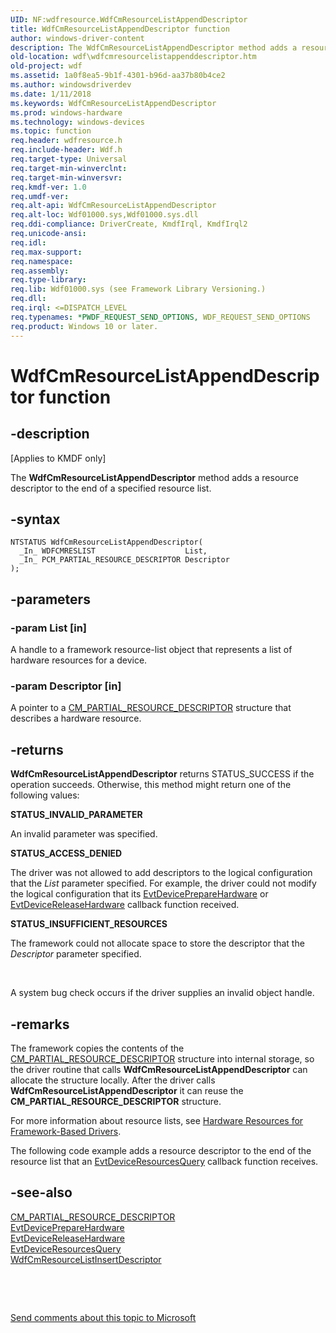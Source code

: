 ```yaml
---
UID: NF:wdfresource.WdfCmResourceListAppendDescriptor
title: WdfCmResourceListAppendDescriptor function
author: windows-driver-content
description: The WdfCmResourceListAppendDescriptor method adds a resource descriptor to the end of a specified resource list.
old-location: wdf\wdfcmresourcelistappenddescriptor.htm
old-project: wdf
ms.assetid: 1a0f8ea5-9b1f-4301-b96d-aa37b80b4ce2
ms.author: windowsdriverdev
ms.date: 1/11/2018
ms.keywords: WdfCmResourceListAppendDescriptor
ms.prod: windows-hardware
ms.technology: windows-devices
ms.topic: function
req.header: wdfresource.h
req.include-header: Wdf.h
req.target-type: Universal
req.target-min-winverclnt: 
req.target-min-winversvr: 
req.kmdf-ver: 1.0
req.umdf-ver: 
req.alt-api: WdfCmResourceListAppendDescriptor
req.alt-loc: Wdf01000.sys,Wdf01000.sys.dll
req.ddi-compliance: DriverCreate, KmdfIrql, KmdfIrql2
req.unicode-ansi: 
req.idl: 
req.max-support: 
req.namespace: 
req.assembly: 
req.type-library: 
req.lib: Wdf01000.sys (see Framework Library Versioning.)
req.dll: 
req.irql: <=DISPATCH_LEVEL
req.typenames: *PWDF_REQUEST_SEND_OPTIONS, WDF_REQUEST_SEND_OPTIONS
req.product: Windows 10 or later.
---
```


# WdfCmResourceListAppendDescriptor function



## -description
<p class="CCE_Message">[Applies to KMDF only]

The <b>WdfCmResourceListAppendDescriptor</b> method adds a resource descriptor to the end of a specified resource list.



## -syntax

````
NTSTATUS WdfCmResourceListAppendDescriptor(
  _In_ WDFCMRESLIST                    List,
  _In_ PCM_PARTIAL_RESOURCE_DESCRIPTOR Descriptor
);
````


## -parameters

### -param List [in]

A handle to a framework resource-list object that represents a list of hardware resources for a device.


### -param Descriptor [in]

A pointer to a <a href="..\wdm\ns-wdm-_cm_partial_resource_descriptor.md">CM_PARTIAL_RESOURCE_DESCRIPTOR</a> structure that describes a hardware resource.


## -returns
<b>WdfCmResourceListAppendDescriptor</b> returns STATUS_SUCCESS if the operation succeeds. Otherwise, this method might return one of the following values:
<dl>
<dt><b>STATUS_INVALID_PARAMETER</b></dt>
</dl>An invalid parameter was specified.
<dl>
<dt><b>STATUS_ACCESS_DENIED</b></dt>
</dl>The driver was not allowed to add descriptors to the logical configuration that the <i>List</i> parameter specified. For example, the driver could not modify the logical configuration that its <a href="..\wdfdevice\nc-wdfdevice-evt_wdf_device_prepare_hardware.md">EvtDevicePrepareHardware</a> or <a href="..\wdfdevice\nc-wdfdevice-evt_wdf_device_release_hardware.md">EvtDeviceReleaseHardware</a> callback function received.
<dl>
<dt><b>STATUS_INSUFFICIENT_RESOURCES</b></dt>
</dl>The framework could not allocate space to store the descriptor that the <i>Descriptor</i> parameter specified.

 

A system bug check occurs if the driver supplies an invalid object handle.




## -remarks
The framework copies the contents of the <a href="..\wdm\ns-wdm-_cm_partial_resource_descriptor.md">CM_PARTIAL_RESOURCE_DESCRIPTOR</a> structure into internal storage, so the driver routine that calls <b>WdfCmResourceListAppendDescriptor</b> can allocate the structure locally. After the driver calls <b>WdfCmResourceListAppendDescriptor</b> it can reuse the <b>CM_PARTIAL_RESOURCE_DESCRIPTOR</b> structure.

For more information about resource lists, see <a href="https://docs.microsoft.com/en-us/windows-hardware/drivers/wdf/hardware-resources-for-kmdf-drivers">Hardware Resources for Framework-Based Drivers</a>.

The following code example adds a resource descriptor to the end of the resource list that an <a href="https://msdn.microsoft.com/3210b28b-cbaa-4ad9-9ca8-3b5f03aee41e">EvtDeviceResourcesQuery</a> callback function receives. 


## -see-also
<dl>
<dt>
<a href="..\wdm\ns-wdm-_cm_partial_resource_descriptor.md">CM_PARTIAL_RESOURCE_DESCRIPTOR</a>
</dt>
<dt>
<a href="..\wdfdevice\nc-wdfdevice-evt_wdf_device_prepare_hardware.md">EvtDevicePrepareHardware</a>
</dt>
<dt>
<a href="..\wdfdevice\nc-wdfdevice-evt_wdf_device_release_hardware.md">EvtDeviceReleaseHardware</a>
</dt>
<dt>
<a href="https://msdn.microsoft.com/3210b28b-cbaa-4ad9-9ca8-3b5f03aee41e">EvtDeviceResourcesQuery</a>
</dt>
<dt>
<a href="..\wdfresource\nf-wdfresource-wdfcmresourcelistinsertdescriptor.md">WdfCmResourceListInsertDescriptor</a>
</dt>
</dl>
 

 

<a href="mailto:wsddocfb@microsoft.com?subject=Documentation%20feedback [wdf\wdf]:%20WdfCmResourceListAppendDescriptor method%20 RELEASE:%20(1/11/2018)&amp;body=%0A%0APRIVACY STATEMENT%0A%0AWe use your feedback to improve the documentation. We don't use your email address for any other purpose, and we'll remove your email address from our system after the issue that you're reporting is fixed. While we're working to fix this issue, we might send you an email message to ask for more info. Later, we might also send you an email message to let you know that we've addressed your feedback.%0A%0AFor more info about Microsoft's privacy policy, see http://privacy.microsoft.com/en-us/default.aspx." title="Send comments about this topic to Microsoft">Send comments about this topic to Microsoft</a>

